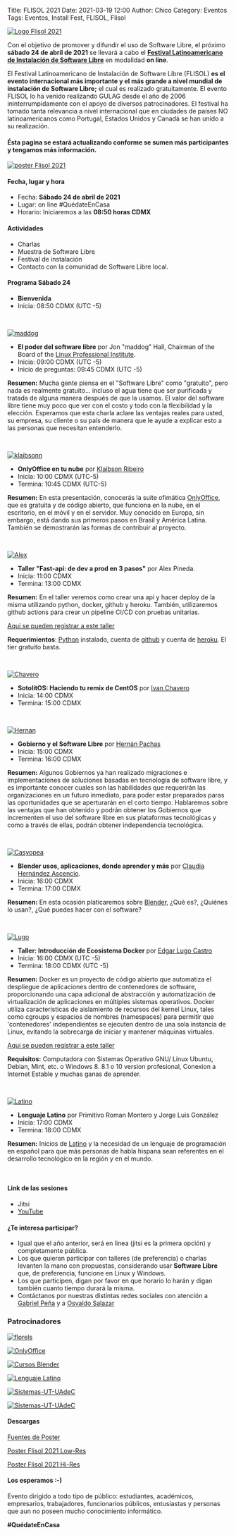 Title: FLISOL 2021
Date: 2021-03-19 12:00
Author: Chico
Category: Eventos
Tags: Eventos, Install Fest, FLISOL, Flisol

[![Logo Flisol 2021]({attach}2021-03-19-invitacion_flisol/flisol-libre-software-logo.jpg)]({attach}2021-03-19-invitacion_flisol/flisol-libre-software-logo.jpg)

Con el objetivo de promover y difundir el uso de Software Libre, el próximo **sábado 24 de abril de 2021** se llevará a cabo el **[Festival Latinoamericano de Instalación de Software Libre](https://flisol.info/FLISOL2021/Mexico/Torreon?highlight=%28%5CbCategoryCity%5Cb%29)** en modalidad **on line**.

<!-- break -->

El Festival Latinoamericano de Instalación de Software Libre (FLISOL) **es el evento internacional más importante y el más grande a nivel mundial de instalación de Software Libre;** el cual es realizado gratuitamente. El evento FLISOL lo ha venido realizando GULAG desde el año de 2006 ininterrumpidamente con el apoyo de diversos patrocinadores. El festival ha tomado tanta relevancia a nivel internacional que en ciudades de países NO latinoamericanos como Portugal, Estados Unidos y Canadá se han unido a su realización.

#### Ésta pagina se estará actualizando conforme se sumen más participantes y tengamos más información.

[![poster Flisol 2021](https://github.com/GULAG/PosterFlisol2021/blob/main/Poster_carta.png?raw=true)](https://github.com/GULAG/PosterFlisol2021/blob/main/flisol2021.png?raw=true)

#### Fecha, lugar y hora

+ Fecha: **Sábado 24 de abril de 2021**
+ Lugar: on line #QuédateEnCasa
+ Horario: Iniciaremos a las **08:50 horas CDMX**

#### Actividades

+ Charlas
+ Muestra de Software Libre
+ Festival de instalación
+ Contacto con la comunidad de Software Libre local.

#### Programa Sábado 24

* **Bienvenida**
* Inicia: 08:50 CDMX (UTC -5)

<br />

[![maddog]({attach}2021-03-19-invitacion_flisol/2021-02-maddog.png)]({attach}2021-03-19-invitacion_flisol/flisol2021-02-maddog.png)

* **El poder del software libre** por Jon "maddog" Hall, Chairman of the Board of the [Linux Professional Institute](https://www.lpi.org/).
* Inicia: 09:00 CDMX (UTC -5)
* Inicio de preguntas: 09:45 CDMX (UTC -5)

**Resumen:** Mucha gente piensa en el "Software Libre" como "gratuito", pero nada es realmente gratuito... incluso el agua tiene que ser purificada y tratada de alguna manera después de que la usamos. El valor del software libre tiene muy poco que ver con el costo y todo con la flexibilidad y la elección. Esperamos que esta charla aclare las ventajas reales para usted, su empresa, su cliente o su país de manera que le ayude a explicar esto a las personas que necesitan entenderlo.

<br />

[![klaibsonn]({attach}2021-03-19-invitacion_flisol/2021-03-onlyoffice.png)]({attach}2021-03-19-invitacion_flisol/flisol2021-03-onlyoffice.png)

+ **OnlyOffice en tu nube** por [Klaibson Ribeiro](https://twitter.com/klaibsonn)
+ Inicia: 10:00 CDMX (UTC-5)
+ Termina: 10:45 CDMX (UTC-5)

**Resumen:** En esta presentación, conocerás la suite ofimática [OnlyOffice](https://www.onlyoffice.com/), que es gratuita y de código abierto, que funciona en la nube, en el escritorio, en el móvil y en el servidor. Muy conocido en Europa, sin embargo, está dando sus primeros pasos en Brasil y América Latina. También se demostrarán las formas de contribuir al proyecto.

<br />

[![Alex]({attach}2021-03-19-invitacion_flisol/2021-04-alex.png)]({attach}2021-03-19-invitacion_flisol/flisol2021-04-alex.png)

* **Taller "Fast-api: de dev a prod en 3 pasos"** por Alex Pineda.
* Inicia: 11:00 CDMX
* Termina: 13:00 CDMX

**Resumen:** En el taller veremos como crear una api y hacer deploy de la misma utilizando python, docker, github y heroku. También, utilizaremos github actions para crear un pipeline CI/CD con pruebas unitarias.

[Aquí se pueden registrar a este taller](https://docs.google.com/forms/d/e/1FAIpQLSdCnKl7sXPRj4oHq3YnMLvu0Y-52p4BSmhwR21_HqW4aFVfNg/viewform)

**Requerimientos**: [Python](https://www.python.org/) instalado, cuenta de [github](https://github.com/) y cuenta de [heroku](https://www.heroku.com/). El tier gratuito basta.

<br />

[![Chavero]({attach}2021-03-19-invitacion_flisol/2021-chavero.png)]({attach}2021-03-19-invitacion_flisol/flisol2021-chavero.png)

+ **SotolitOS: Haciendo tu remix de CentOS** por [Ivan Chavero](https://twitter.com/imcsk8)
+ Inicia: 14:00 CDMX
+ Termina: 15:00 CDMX

<br />


[![Hernan]({attach}2021-03-19-invitacion_flisol/2021-06-hernan.png)]({attach}2021-03-19-invitacion_flisol/flisol2021-06-hernan.png)

+ **Gobierno y el Software Libre** por [Hernán Pachas](https://twitter.com/hernanpachas)
+ Inicia: 15:00 CDMX
+ Termina: 16:00 CDMX

**Resumen:** Algunos Gobiernos ya han realizado migraciones e implementaciones de soluciones basadas en tecnología de software libre, y es importante conocer cuales son las habilidades que requerirán las organizaciones en un futuro inmediato, para poder estar preparados paras las oportunidades que se aperturarán en el corto tiempo. Hablaremos sobre las ventajas que han obtenido y podrán obtener los Gobiernos que incrementen el uso del software libre en sus plataformas tecnológicas y como a través de ellas, podrán obtener independencia tecnológica.

<br />

[![Casyopea]({attach}2021-03-19-invitacion_flisol/2021-07-casyopea.png)]({attach}2021-03-19-invitacion_flisol/flisol2021-07-casyopea.png)

+ **Blender usos, aplicaciones, donde aprender y más** por [Claudia Hernández Ascencio](https://twitter.com/Casyopea).
+ Inicia: 16:00 CDMX
+ Termina: 17:00 CDMX

**Resumen:** En esta ocasión platicaremos sobre [Blender](https://www.blender.org/), ¿Qué es?, ¿Quiénes lo usan?, ¿Qué puedes hacer con el software?

<br />

[![Lugo]({attach}2021-03-19-invitacion_flisol/2021-01-lugo.png)]({attach}2021-03-19-invitacion_flisol/flisol2021-01-lugo.png)

* **Taller: Introducción de Ecosistema Docker** por [Edgar Lugo Castro](https://twitter.com/lugouadec)
* Inicia: 16:00 CDMX (UTC -5)
* Termina: 18:00 CDMX (UTC -5)

**Resumen:** Docker es un proyecto de código abierto que automatiza el despliegue de aplicaciones dentro de contenedores de software, proporcionando una capa adicional de abstracción y automatización de virtualización de aplicaciones en múltiples sistemas operativos. Docker utiliza características de aislamiento de recursos del kernel Linux, tales como cgroups y espacios de nombres (namespaces) para permitir que 'contenedores' independientes se ejecuten dentro de una sola instancia de Linux, evitando la sobrecarga de iniciar y mantener máquinas virtuales.

[Aquí se pueden registrar a este taller](https://docs.google.com/forms/d/e/1FAIpQLSdCnKl7sXPRj4oHq3YnMLvu0Y-52p4BSmhwR21_HqW4aFVfNg/viewform)

**Requisitos:** Computadora con Sistemas Operativo GNU/ Linux Ubuntu, Debian, Mint, etc. o Windows 8. 8.1 o 10 version profesional, Conexion a Internet Estable y muchas ganas de aprender.

<br />

[![Latino]({attach}2021-03-19-invitacion_flisol/2021-08-latino.png)]({attach}2021-03-19-invitacion_flisol/flisol2021-08-latino.png)

+ **Lenguaje Latino** por Primitivo Roman Montero y Jorge Luis González
+ Inicia: 17:00 CDMX
+ Termina: 18:00 CDMX

**Resumen:** Inicios de [Latino](https://www.lenguajelatino.org) y la necesidad de un lenguaje de programación en español para que más personas de habla hispana sean referentes en el desarrollo tecnológico en la región y en el mundo.

<br />

#### Link de las sesiones
+ Jitsi
+ [YouTube](https://www.youtube.com/channel/UCTDFuE72U4L1NknVbsXH32g)

#### ¿Te interesa participar?

* Igual que el año anterior, será en linea (jitsi es la primera opción) y completamente pública.
* Los que quieran participar con talleres (de preferencia) o charlas levanten la mano con propuestas, considerando usar **Software Libre** que, de preferencia, funcione en Linux y Windows.
* Los que participen, digan por favor en que horario lo harán y digan también cuanto tiempo durará la misma.
* Contáctanos por nuestras distintas redes sociales con atención a [Gabriel Peña](https://twitter.com/guabyboy) y a [Osvaldo Salazar](https://twitter.com/osvaldo_salazar)

### Patrocinadores

[![florels]({attach}2021-03-19-invitacion_flisol/Perfumeria_Florels_blanco.png)]({attach}2021-03-19-invitacion_flisol/Perfumeria_Florels_blanco.png)

[![OnlyOffice]({attach}2021-03-19-invitacion_flisol/Logo_light_onlyoffice.png)](https://www.onlyoffice.com)

[![Cursos Blender]({attach}2021-03-19-invitacion_flisol/logo-cursosblender.png)](http://cursosblender.com)

[![Lenguaje Latino]({attach}2021-03-19-invitacion_flisol/Latino-logo-color.png)](https://www.lenguajelatino.org)

[![Sistemas-UT-UAdeC]({attach}2021-03-19-invitacion_flisol/EscuelaDeSistemas-v2.png)](http://www.sistemastorreon.uadec.mx)

[![Sistemas-UT-UAdeC]({attach}2021-03-19-invitacion_flisol/LPI_Logo-ColourLarge.png)](https://www.lpi.org)

#### Descargas

[Fuentes de Poster](https://github.com/GULAG/PosterFlisol2021)

[Poster Flisol 2021 Low-Res](https://github.com/GULAG/PosterFlisol2021/blob/main/Poster_carta.png?raw=true)

[Poster Flisol 2021 Hi-Res](https://github.com/GULAG/PosterFlisol2021/blob/main/flisol2021.png?raw=true)

#### Los esperamos :-)

Evento dirigido a todo tipo de público: estudiantes, académicos, empresarios, trabajadores, funcionarios públicos, entusiastas y personas que aun no poseen mucho conocimiento informático.

**#QuédateEnCasa**
